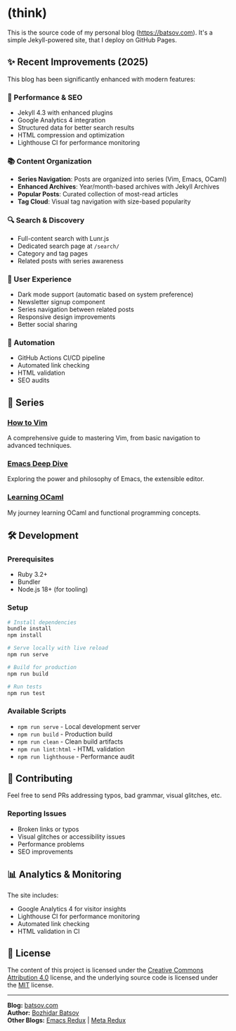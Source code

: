 # (think)

This is the source code of my personal blog (<https://batsov.com>).
It's a simple Jekyll-powered site, that I deploy on GitHub Pages.

## ✨ Recent Improvements (2025)

This blog has been significantly enhanced with modern features:

### 🚀 Performance & SEO
- Jekyll 4.3 with enhanced plugins
- Google Analytics 4 integration
- Structured data for better search results
- HTML compression and optimization
- Lighthouse CI for performance monitoring

### 📚 Content Organization
- **Series Navigation**: Posts are organized into series (Vim, Emacs, OCaml)
- **Enhanced Archives**: Year/month-based archives with Jekyll Archives
- **Popular Posts**: Curated collection of most-read articles
- **Tag Cloud**: Visual tag navigation with size-based popularity

### 🔍 Search & Discovery
- Full-content search with Lunr.js
- Dedicated search page at `/search/`
- Category and tag pages
- Related posts with series awareness

### 🎨 User Experience
- Dark mode support (automatic based on system preference)
- Newsletter signup component
- Series navigation between related posts
- Responsive design improvements
- Better social sharing

### 🤖 Automation
- GitHub Actions CI/CD pipeline
- Automated link checking
- HTML validation
- SEO audits

## 📖 Series

### [How to Vim](https://batsov.com/vim-series/)
A comprehensive guide to mastering Vim, from basic navigation to advanced techniques.

### [Emacs Deep Dive](https://batsov.com/emacs-series/)
Exploring the power and philosophy of Emacs, the extensible editor.

### [Learning OCaml](https://batsov.com/ocaml-series/)
My journey learning OCaml and functional programming concepts.

## 🛠 Development

### Prerequisites
- Ruby 3.2+
- Bundler
- Node.js 18+ (for tooling)

### Setup
```bash
# Install dependencies
bundle install
npm install

# Serve locally with live reload
npm run serve

# Build for production
npm run build

# Run tests
npm run test
```

### Available Scripts
- `npm run serve` - Local development server
- `npm run build` - Production build
- `npm run clean` - Clean build artifacts
- `npm run lint:html` - HTML validation
- `npm run lighthouse` - Performance audit

## 🤝 Contributing

Feel free to send PRs addressing typos, bad grammar, visual glitches, etc.

### Reporting Issues
- Broken links or typos
- Visual glitches or accessibility issues
- Performance problems
- SEO improvements

## 📊 Analytics & Monitoring

The site includes:
- Google Analytics 4 for visitor insights
- Lighthouse CI for performance monitoring
- Automated link checking
- HTML validation in CI

## 📄 License

The content of this project is licensed under the [Creative Commons Attribution 4.0](https://creativecommons.org/licenses/by/4.0/) license, and the underlying source code is licensed under the [MIT](LICENSE) license.

---

**Blog:** [batsov.com](https://batsov.com)  
**Author:** [Bozhidar Batsov](https://github.com/bbatsov)  
**Other Blogs:** [Emacs Redux](https://emacsredux.com) | [Meta Redux](https://metaredux.com)
